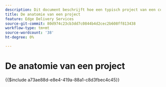 ```yaml
---
description: Dit document beschrijft hoe een typisch project van een codestandpunt zou moeten kijken. Voordat u dit document leest, moet u vertrouwd zijn met het document Getting Started - Developer Tutorial.
title: De anatomie van een project
feature: Edge Delivery Services
source-git-commit: 80d974c23cb3dd7c0844b4d2cec2b608ff813438
workflow-type: tm+mt
source-wordcount: '38'
ht-degree: 0%

---
```


# De anatomie van een project

{{$include a73ae88d-e8e4-419a-88a1-c8d3fbec4c45}}